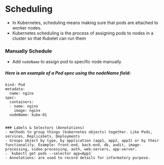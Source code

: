 # Scheduling
- In Kubernetes, scheduling means making sure that pods are attached to worker nodes.
- Kubernetes scheduling is the process of assigning pods to nodes in a cluster so that Kubelet can run them

### Manually Schedule
- Add `nodeName` to assign pod to specific node manually
##### Here is an example of a Pod spec using the nodeName field:

```apiVersion: v1
kind: Pod
metadata:
  name: nginx
spec:
  containers:
  - name: nginx
    image: nginx
  nodeName: kube-01


### Labels & Selectors (Annotations)
- methods to group things (kubernetes objects) together. Like Pods, services, ReplicaSets, Deployments
- Groups object by type, by application (app1, app2, app3) or by their functionality. Example: front-end, back-end, db, audit, image-processing, video-processing, auth, web-servers, app-server.
- `kubectl get pods --selector app=App1`
- Annotations: are used to record details for informatory purpose.




